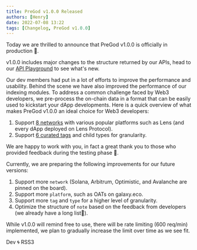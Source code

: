 ```yaml
---
title: PreGod v1.0.0 Released
authors: [Henry]
date: 2022-07-08 13:22
tags: [Changelog, PreGod v1.0.0]
---
```


Today we are thrilled to announce that PreGod v1.0.0 is officially in production 🥳.

v1.0.0 includes major changes to the structure returned by our APIs, head to our [API Playground](/PreGod/api) to see what's new.

Our dev members had put in a lot of efforts to improve the performance and usability. Behind the scene we have also improved the performance of our indexing modules. To address a common challenge faced by Web3 developers, we pre-process the on-chain data in a format that can be easily used to kickstart your dApp developments. Here is a quick overview of what makes PreGod v1.0.0 an ideal choice for Web3 developers:

1. Support [8 networks](/docs/product/PreGod/introduction#list-of-networks) with various popular platforms such as Lens (and every dApp deployed on Lens Protocol).
1. Support [6 curated tags](/docs/product/PreGod/introduction#list-of-tags-and-corresponding-types) and child types for granularity.

We are happy to work with you, in fact a great thank you to those who provided feedback during the testing phase 🎉.

Currently, we are preparing the following improvements for our future versions:

1. Support more `network` (Solana, Arbitrum, Optimistic, and Avalanche are pinned on the board).
1. Support more `platform`, such as OATs on galaxy.eco.
1. Support more `tag` and `type` for a higher level of granularity.
1. Optimize the structure of `note` based on the feedback from developers (we already have a long list🤣).

While v1.0.0 will remind free to use, there will be rate limiting (600 req/min) implemented, we plan to gradually increase the limit over time as we see fit.

Dev 🌀 RSS3
